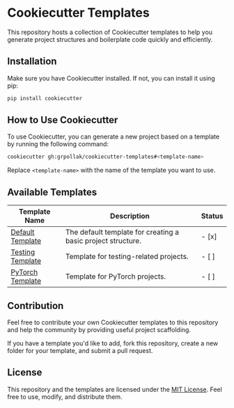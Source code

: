 # Cookiecutter Templates

This repository hosts a collection of Cookiecutter templates to help you generate project structures and boilerplate code quickly and efficiently.

## Installation

Make sure you have Cookiecutter installed. If not, you can install it using pip:

```bash
pip install cookiecutter
```

## How to Use Cookiecutter

To use Cookiecutter, you can generate a new project based on a template by running the following command:

```bash
cookiecutter gh:grpollak/cookiecutter-templates#<template-name>
```

Replace `<template-name>` with the name of the template you want to use.

## Available Templates

 | Template Name                              | Description                                                  | Status |
 |--------------------------------------------|--------------------------------------------------------------|--------|
 | [Default Template](./default)              | The default template for creating a basic project structure. | - [x]  |
 | [Testing Template](./testing)              | Template for testing-related projects.                       | - [ ]  |
 | [PyTorch Template](./pytorch)              | Template for PyTorch projects.                               | - [ ]  |

## Contribution

Feel free to contribute your own Cookiecutter templates to this repository and help the community by providing useful project scaffolding.

If you have a template you'd like to add, fork this repository, create a new folder for your template, and submit a pull request.

## License

This repository and the templates are licensed under the [MIT License](https://opensource.org/license/mit/). Feel free to use, modify, and distribute them.
